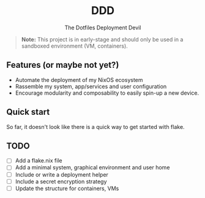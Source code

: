 <div align="center">
  <h1>DDD</h1>
</div>

<p align="center">
  The Dotfiles Deployment Devil
</p>

> **Note:** This project is in early-stage and should only be used in a sandboxed environment (VM, containers).

## Features (or maybe not yet?)

* Automate the deployment of my NixOS ecosystem
* Rassemble my system, app/services and user configuration
* Encourage modularity and composability to easily spin-up a new device.

## Quick start

So far, it doesn't look like there is a quick way to get started with flake.

## TODO

* [ ] Add a flake.nix file
* [ ] Add a minimal system, graphical environment and user home
* [ ] Include or write a deployment helper
* [ ] Include a secret encryption strategy
* [ ] Update the structure for containers, VMs
